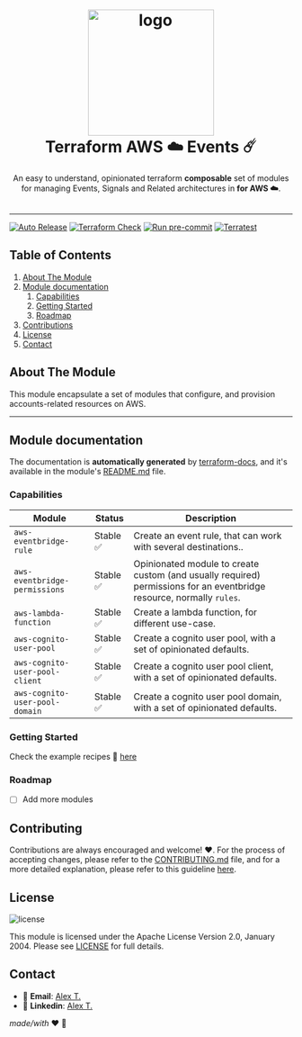<h1 align="center">
  <img alt="logo" src="https://forum.huawei.com/enterprise/en/data/attachment/forum/202204/21/120858nak5g1epkzwq5gcs.png" width="224px"/><br/>
  Terraform AWS ☁️ Events ☄️
</h1>
<p align="center">An easy to understand, opinionated terraform <b>composable</b> set of modules for managing Events, Signals and Related architectures  in <b> for AWS ☁️</b>.<br/><br/>

---

[![Auto Release](https://github.com/Excoriate/vault-labs/actions/workflows/release.yml/badge.svg)](https://github.com/Excoriate/vault-labs/actions/workflows/release.yml)
[![Terraform Check](https://github.com/Excoriate/terraform-registry-aws-accounts-creator/actions/workflows/ci-check-terraform.yml/badge.svg)](https://github.com/Excoriate/terraform-registry-aws-accounts-creator/actions/workflows/ci-check-terraform.yml)
[![Run pre-commit](https://github.com/Excoriate/terraform-registry-aws-accounts-creator/actions/workflows/ci-check-precommit.yml/badge.svg)](https://github.com/Excoriate/terraform-registry-aws-accounts-creator/actions/workflows/ci-check-precommit.yml)
[![Terratest](https://github.com/Excoriate/terraform-registry-aws-accounts-creator/actions/workflows/ci-pr-terratest.yml/badge.svg)](https://github.com/Excoriate/terraform-registry-aws-accounts-creator/actions/workflows/ci-pr-terratest.yml)


## Table of Contents

1. [About The Module](#about-the-module)
2. [Module documentation](#module-documentation)
   1. [Capabilities](#capabilities)
   2. [Getting Started](#getting-started)
   3. [Roadmap](#roadmap)
3. [Contributions](#contributing)
4. [License](#license)
5. [Contact](#contact)



<!-- ABOUT THE PROJECT -->
## About The Module

This module encapsulate a set of modules that configure, and provision accounts-related resources on AWS.

---


## Module documentation

The documentation is **automatically generated** by [terraform-docs](https://terraform-docs.io), and it's available in the module's [README.md](modules/default/README.md) file.

### Capabilities

| Module                         | Status   | Description                                                                                                           |
|--------------------------------|----------|-----------------------------------------------------------------------------------------------------------------------|
| `aws-eventbridge-rule`         | Stable ✅ | Create an event rule, that can work with several destinations..                                                       |
| `aws-eventbridge-permissions`  | Stable ✅ | Opinionated module to create custom (and usually required) permissions for an eventbridge resource, normally `rules`. |
| `aws-lambda-function`          | Stable ✅ | Create a lambda function, for different use-case.                                                                     |
| `aws-cognito-user-pool`        | Stable ✅ | Create a cognito user pool, with a set of opinionated defaults.                                                       |
| `aws-cognito-user-pool-client` | Stable ✅ | Create a cognito user pool client, with a set of opinionated defaults.                                                |
| `aws-cognito-user-pool-domain` | Stable ✅ | Create a cognito user pool domain, with a set of opinionated defaults.                                                |



### Getting Started

Check the example recipes 🥗 [here](examples)

### Roadmap

- [ ] Add more modules



## Contributing

Contributions are always encouraged and welcome! ❤️. For the process of accepting changes, please refer to the [CONTRIBUTING.md](./CONTRIBUTING.md) file, and for a more detailed explanation, please refer to this guideline [here](docs/contribution_guidelines.md).

## License

![license][badge-license]

This module is licensed under the Apache License Version 2.0, January 2004.
Please see [LICENSE] for full details.

## Contact

- 📧 **Email**: [Alex T.](mailto:alex@ideaup.cl)
- 🧳 **Linkedin**: [Alex T.](https://www.linkedin.com/in/alextorresruiz/)

_made/with_ ❤️  🤟


<!-- References -->
[LICENSE]: ./LICENSE
[badge-license]: https://img.shields.io/badge/license-Apache%202.0-brightgreen.svg
